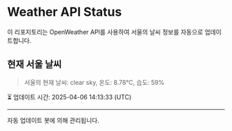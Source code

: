 
# Weather API Status

이 리포지토리는 OpenWeather API를 사용하여 서울의 날씨 정보를 자동으로 업데이트합니다.

## 현재 서울 날씨
> 서울의 현재 날씨: clear sky, 온도: 8.78°C, 습도: 59%

⏳ 업데이트 시간: 2025-04-06 14:13:33 (UTC)

---
자동 업데이트 봇에 의해 관리됩니다.

